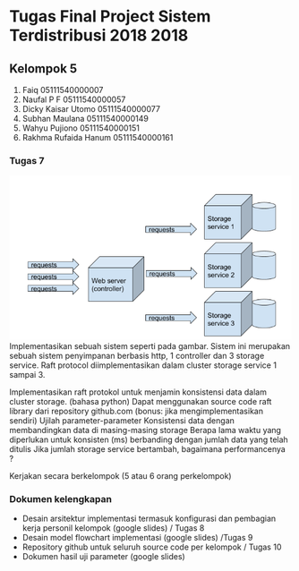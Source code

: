 # Tugas Final Project Sistem Terdistribusi 2018 2018

## Kelompok 5

1. Faiq					05111540000007
2. Naufal P F				05111540000057
3. Dicky Kaisar Utomo		05111540000077
4. Subhan Maulana			05111540000149
5. Wahyu Pujiono			05111540000151
6. Rakhma Rufaida Hanum	05111540000161



### Tugas 7
![1](https://github.com/naufalpf/SistemTerdistribusi/blob/master/soal.PNG)
Implementasikan sebuah sistem seperti pada gambar. Sistem ini merupakan sebuah sistem penyimpanan berbasis http, 1 controller dan 3 storage service. Raft protocol diimplementasikan dalam cluster storage service 1 sampai 3.

Implementasikan raft protokol untuk menjamin konsistensi data dalam cluster storage. (bahasa python)
Dapat menggunakan source code raft library dari repository github.com (bonus: jika mengimplementasikan sendiri)
Ujilah parameter-parameter
Konsistensi data dengan membandingkan data di masing-masing storage
Berapa lama waktu yang diperlukan untuk konsisten (ms) berbanding dengan jumlah data yang telah ditulis
Jika jumlah storage service bertambah, bagaimana performancenya ?

Kerjakan secara berkelompok (5 atau 6 orang perkelompok)

### Dokumen kelengkapan
- Desain arsitektur implementasi termasuk konfigurasi dan pembagian kerja personil kelompok (google slides) / Tugas 8
- Desain model flowchart implementasi (google slides) /Tugas 9
- Repository github untuk seluruh source code per kelompok / Tugas 10
- Dokumen hasil uji parameter (google slides) 


